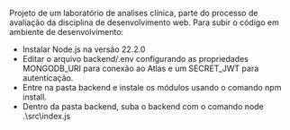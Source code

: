 Projeto de um laboratório de analises clínica, parte do processo de avaliação da disciplina de desenvolvimento web.
Para subir o código em ambiente de desenvolvimento: 
- Instalar Node.js na versão 22.2.0
- Editar o arquivo backend/.env configurando as propriedades MONGODB_URI para conexão ao Atlas e um SECRET_JWT para autenticação.
- Entre na pasta backend e instale os módulos usando o comando npm install.
- Dentro da pasta backend, suba o backend com o comando node .\src\index.js

